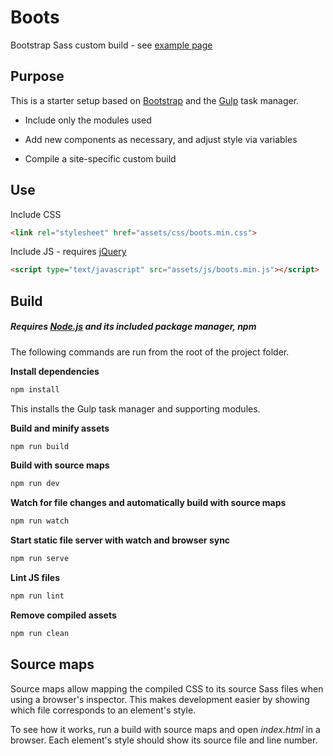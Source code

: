 # Boots

Bootstrap Sass custom build - see [example page](http://eliot-akira.github.io/boots)

## Purpose

This is a starter setup based on [Bootstrap](http://getbootstrap.com/) and the [Gulp](gulpjs.com) task manager.

- Include only the modules used

- Add new components as necessary, and adjust style via variables

- Compile a site-specific custom build

## Use

Include CSS

```html
<link rel="stylesheet" href="assets/css/boots.min.css">
```

Include JS - requires [jQuery](http://jquery.com/)

```html
<script type="text/javascript" src="assets/js/boots.min.js"></script>
```

## Build

##### Requires [Node.js](https://nodejs.org/) and its included package manager, *npm*

The following commands are run from the root of the project folder.

**Install dependencies**

```sh
npm install
```

This installs the Gulp task manager and supporting modules.

**Build and minify assets**

```sh
npm run build
```

**Build with source maps**

```sh
npm run dev
```

**Watch for file changes and automatically build with source maps**

```sh
npm run watch
```

**Start static file server with watch and browser sync**

```sh
npm run serve
```

**Lint JS files**

```sh
npm run lint
```

**Remove compiled assets**

```sh
npm run clean
```

## Source maps

Source maps allow mapping the compiled CSS to its source Sass files when using a browser's inspector. This makes development easier by showing which file corresponds to an element's style.

To see how it works, run a build with source maps and open *index.html* in a browser. Each element's style should show its source file and line number.
